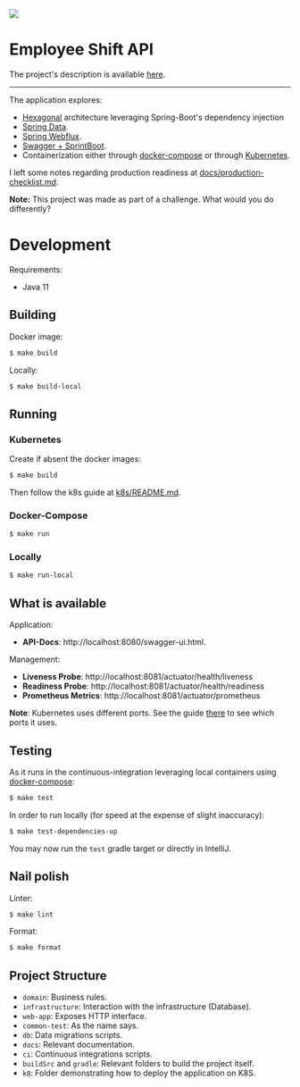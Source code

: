 <img src="https://github.com/bphenriques-lab/employee-shift-api-challenge/actions/workflows/build.yaml/badge.svg" />

# Employee Shift API

The project's description is available [here](docs/project.md).

---

The application explores:
- [Hexagonal](https://en.wikipedia.org/wiki/Hexagonal_architecture_(software)) architecture leveraging Spring-Boot's dependency injection
- [Spring Data](https://docs.spring.io/spring-data/jdbc/docs/current/reference/html/).
- [Spring Webflux](https://docs.spring.io/spring-framework/docs/current/reference/html/web-reactive.html).
- [Swagger + SprintBoot](https://www.baeldung.com/swagger-2-documentation-for-spring-rest-api).
- Containerization either through [docker-compose](https://docs.docker.com/compose/) or through [Kubernetes](k8s/README.md).

I left some notes regarding production readiness at [docs/production-checklist.md](docs/production-checklist.md).

**Note:** This project was made as part of a challenge. What would you do differently?

# Development

Requirements:
- Java 11

## Building

Docker image:
```sh
$ make build
```

Locally:
```sh
$ make build-local
```

## Running

### Kubernetes

Create if absent the docker images:
```sh
$ make build
```

Then follow the k8s guide at [k8s/README.md](k8s/README.md).

### Docker-Compose

```sh
$ make run
```

### Locally

```sh
$ make run-local
```

## What is available

Application:
- **API-Docs**: http://localhost:8080/swagger-ui.html.

Management:
- **Liveness Probe**: http://localhost:8081/actuator/health/liveness
- **Readiness Probe**: http://localhost:8081/actuator/health/readiness
- **Prometheus Metrics**: http://localhost:8081/actuator/prometheus

**Note**: Kubernetes uses different ports. See the guide [there](k8s/README.md) to see which ports it uses.

## Testing

As it runs in the continuous-integration leveraging local containers using [docker-compose](https://docs.docker.com/compose/):
```sh
$ make test
```

In order to run locally (for speed at the expense of slight inaccuracy):
```sh
$ make test-dependencies-up
```

You may now run the `test` gradle target or directly in IntelliJ.

## Nail polish

Linter:
```sh
$ make lint
```

Format:
```sh
$ make format
```

## Project Structure

* `domain`: Business rules.
* `infrastructure`: Interaction with the infrastructure (Database).
* `web-app`: Exposes HTTP interface.
* `common-test`: As the name says.
* `db`: Data migrations scripts.
* `docs`: Relevant documentation.
* `ci`: Continuous integrations scripts.
* `buildSrc` and `gradle`: Relevant folders to build the project itself.
* `k8`: Folder demonstrating how to deploy the application on K8S.
